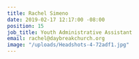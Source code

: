 ```yaml
---
title: Rachel Simeno
date: 2019-02-17 12:17:00 -08:00
position: 15
job_title: Youth Administrative Assistant
email: rachel@daybreakchurch.org
image: "/uploads/Headshots-4-72adf1.jpg"
---
```


